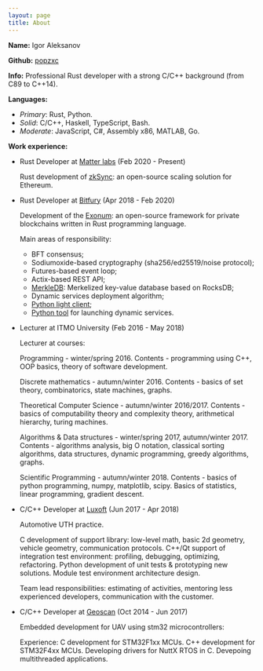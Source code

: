 ```yaml
---
layout: page
title: About
---
```


**Name:** Igor Aleksanov

**Github:** [popzxc](https://github.com/popzxc)

**Info:** Professional Rust developer with a strong C/C++ background (from C89 to C++14).

**Languages:** 
- *Primary*: Rust, Python.
- *Solid*: C/C++, Haskell, TypeScript, Bash.
- *Moderate*: JavaScript, C#, Assembly x86, MATLAB, Go.

**Work experience:**

- Rust Developer at [Matter labs](https://matter-labs.io/) (Feb 2020 - Present)
  
  Rust development of [zkSync](https://github.com/matter-labs/zksync): an open-source scaling solution for Ethereum.
  
- Rust Developer at [Bitfury](https://bitfury.com/) (Apr 2018 - Feb 2020)
  
  Development of the [Exonum](https://github.com/exonum/exonum): an open-source framework for private blockchains
  written in Rust programming language.
  
  Main areas of responsibility:
  - BFT consensus;
  - Sodiumoxide-based cryptography (sha256/ed25519/noise protocol);
  - Futures-based event loop;
  - Actix-based REST API;
  - [MerkleDB](https://github.com/exonum/exonum/tree/master/components/merkledb): Merkelized key-value database based on RocksDB;
  - Dynamic services deployment algorithm;
  - [Python light client](https://github.com/exonum/exonum-python-client);
  - [Python tool](https://github.com/exonum/exonum-launcher) for launching dynamic services.
  
- Lecturer at ITMO University (Feb 2016 - May 2018)
  
  Lecturer at courses:
  
  Programming - winter/spring 2016.
  Contents - programming using C++, OOP basics, theory of software development.
  
  Discrete mathematics - autumn/winter 2016.
  Contents - basics of set theory, combinatorics, state machines, graphs.
  
  Theoretical Computer Science - autumn/winter 2016/2017.
  Contents - basics of computability theory and complexity theory, arithmetical hierarchy, turing machines.
  
  Algorithms & Data structures - winter/spring 2017, autumn/winter 2017.
  Contents - algorithms analysis, big O notation, classical sorting algorithms, data structures, dynamic programming, greedy algorithms, graphs.
  
  Scientific Programming - autumn/winter 2018.
  Contents - basics of python programming, numpy, matplotlib, scipy. Basics of statistics, linear programming, gradient descent.
  
- C/C++ Developer at [Luxoft](https://www.luxoft.com/) (Jun 2017 - Apr 2018)
  
  Automotive UTH practice.
  
  C development of support library: low-level math, basic 2d geometry, vehicle geometry, communication protocols.
  C++/Qt support of integration test environment: profiling, debugging, optimizing, refactoring.
  Python development of unit tests & prototyping new solutions.
  Module test environment architecture design.
  
  Team lead responsibilities: estimating of activities, mentoring less experienced developers, communication with the customer.

- C/C++ Developer at [Geoscan](https://www.geoscan.aero/en) (Oct 2014 - Jun 2017)
  
  Embedded development for UAV using stm32 microcontrollers:
  
  Experience:
  C development for STM32F1xx MCUs.
  C++ development for STM32F4xx MCUs.
  Developing drivers for NuttX RTOS in C.
  Devepoing multithreaded applications.
